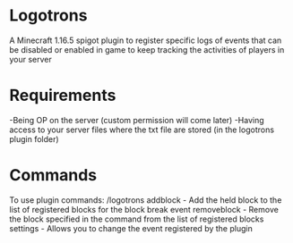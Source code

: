 # Logotrons
A Minecraft 1.16.5 spigot plugin to register specific logs of events that can be disabled or enabled in game to keep tracking the activities of players in your server

# Requirements
-Being OP on the server (custom permission will come later)
-Having access to your server files where the txt file are stored (in the logotrons plugin folder)

# Commands

To use plugin commands: /logotrons
addblock - Add the held block to the list of registered blocks for the block break event
removeblock - Remove the block specified in the command from the list of registered blocks
settings - Allows you to change the event registered by the plugin
